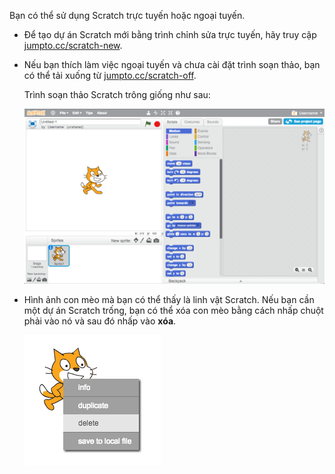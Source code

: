 Bạn có thể sử dụng Scratch trực tuyến hoặc ngoại tuyến.

+ Để tạo dự án Scratch mới bằng trình chỉnh sửa trực tuyến, hãy truy cập <a href="http://jumpto.cc/scratch-new" target="_blank">jumpto.cc/scratch-new</a>.

+ Nếu bạn thích làm việc ngoại tuyến và chưa cài đặt trình soạn thảo, bạn có thể tải xuống từ <a href="http://jumpto.cc/scratch-off" target="_blank">jumpto.cc/scratch-off</a>.
    
    Trình soạn thảo Scratch trông giống như sau:
    
    ![ảnh chụp màn hình](images/scratch-editor.png)

+ Hình ảnh con mèo mà bạn có thể thấy là linh vật Scratch. Nếu bạn cần một dự án Scratch trống, bạn có thể xóa con mèo bằng cách nhấp chuột phải vào nó và sau đó nhấp vào **xóa**.
    
    ![ảnh chụp màn hình](images/delete.png)